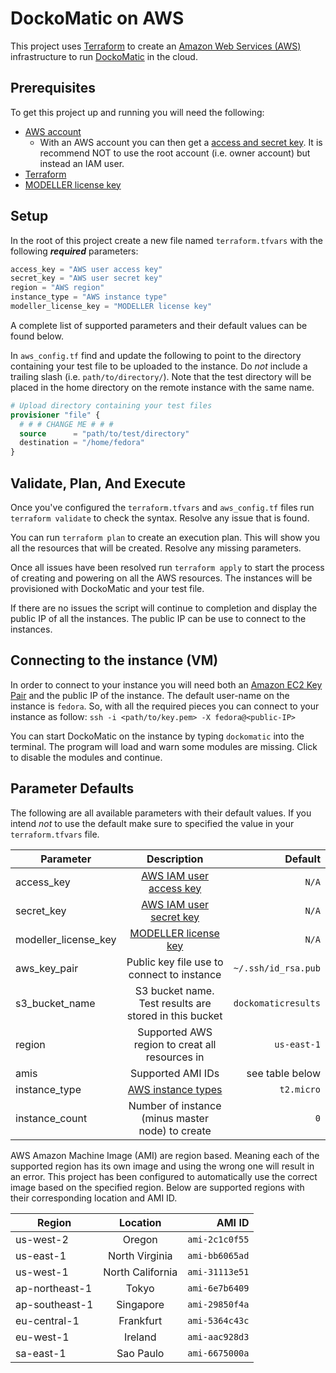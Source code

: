 # DockoMatic on AWS
This project uses [Terraform](https://www.terraform.io/) to create an [Amazon Web Services (AWS)](https://aws.amazon.com/) infrastructure to run [DockoMatic](https://goo.gl/n2tgKo)
in the cloud.

## Prerequisites
To get this project up and running you will need the following:
  * [AWS account](https://aws.amazon.com/)
    * With an AWS account you can then get a [access and secret key](https://goo.gl/b9rHov). It is recommend NOT to use the root account (i.e. owner account) but instead an IAM user.
  * [Terraform](https://www.terraform.io)
  * [MODELLER license key](https://goo.gl/ufNr7Z)

## Setup
In the root of this project create a new file named `terraform.tfvars` with the
following *__required__* parameters:

  ```terraform
  access_key = "AWS user access key"
  secret_key = "AWS user secret key"
  region = "AWS region"
  instance_type = "AWS instance type"
  modeller_license_key = "MODELLER license key"
  ```
  A complete list of supported parameters and their default values can be found
  below.

  In `aws_config.tf` find and update the following to point to the directory
  containing your test file to be uploaded to the instance. Do *not* include a
  trailing slash (i.e. `path/to/directory/`). Note that the test directory will
  be placed in the home directory on the remote instance with the same name.

  ```terraform
  # Upload directory containing your test files
  provisioner "file" {
    # # # CHANGE ME # # #
    source      = "path/to/test/directory"
    destination = "/home/fedora"
  }
  ```

## Validate, Plan, And Execute
Once you've configured the `terraform.tfvars` and `aws_config.tf` files run
`terraform validate` to check the syntax. Resolve any issue that is found.

You can run `terraform plan` to create an execution plan. This will show you all
the resources that will be created. Resolve any missing parameters.

Once all issues have been resolved run `terraform apply` to start the process of
creating and powering on all the AWS resources. The instances will be provisioned
with DockoMatic and your test file.

If there are no issues the script will continue to completion and display the
public IP of all the instances. The public IP can be use to connect to the instances.

## Connecting to the instance (VM)
In order to connect to your instance you will need both an
[Amazon EC2 Key Pair](https://goo.gl/dS8Dty) and the public IP of the instance.
The default user-name on the instance is `fedora`. So, with all the required
pieces you can connect to your instance as follow:
`ssh -i <path/to/key.pem> -X fedora@<public-IP>`

You can start DockoMatic on the instance by typing `dockomatic` into the terminal. The program will load and warn some modules are missing. Click to disable the modules and continue.

<!-- aws s3 sync . s3://dockomaticresults -->
<!-- NOTE: cannot delete empty buckets -->

## Parameter Defaults
The following are all available parameters with their default values. If you
intend *not* to use the default make sure to specified the value in your
`terraform.tfvars` file.

|Parameter           | Description                                          | Default|
|-------------       |:-------------:                                       |  -----:|
|access_key          |[AWS IAM user access key](https://goo.gl/b9rHov)      | `N/A`  |
|secret_key          |[AWS IAM user secret key](https://goo.gl/b9rHov)      | `N/A`  |
|modeller_license_key|[MODELLER license key](https://goo.gl/ufNr7Z)         | `N/A`             |
|aws_key_pair        |Public key file use to connect to instance            |`~/.ssh/id_rsa.pub`|
|s3_bucket_name      |S3 bucket name. Test results are stored in this bucket|`dockomaticresults`|
|region              |Supported AWS region to creat all resources in        |`us-east-1`|
|amis                |Supported AMI IDs                                     |see table below|
|instance_type       |[AWS instance types](https://goo.gl/tLFwSp)           |`t2.micro`|
|instance_count      |Number of instance (minus master node) to create      |`0`       |

AWS Amazon Machine Image (AMI) are region based. Meaning each of the supported
region has its own image and using the wrong one will result in an error. This
project has been configured to automatically use the correct image based on the
specified region. Below are supported regions with their corresponding location
and AMI ID.

| Region        | Location        | AMI ID|
| ------------- |:-------------:  | -----:|
| us-west-2     | Oregon          | `ami-2c1c0f55`|
| us-east-1     | North Virginia  | `ami-bb6065ad`|
| us-west-1     | North California| `ami-31113e51`|
| ap-northeast-1| Tokyo           | `ami-6e7b6409`|
| ap-southeast-1| Singapore       | `ami-29850f4a`|
| eu-central-1  | Frankfurt       | `ami-5364c43c`|
| eu-west-1     | Ireland         | `ami-aac928d3`|
| sa-east-1     | Sao Paulo       | `ami-6675000a`|
